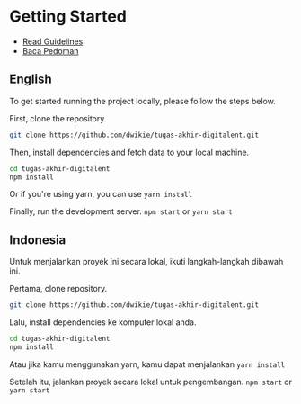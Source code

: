 # Getting Started

  * [Read Guidelines](#english)
  * [Baca Pedoman](#indonesia)
  
## English

To get started running the project locally, please follow the steps below.

First, clone the repository.

```bash
git clone https://github.com/dwikie/tugas-akhir-digitalent.git
```

Then, install dependencies and fetch data to your local machine.

```bash
cd tugas-akhir-digitalent
npm install
```

Or if you're using yarn, you can use `yarn install`

Finally, run the development server.
`npm start` or `yarn start`

## Indonesia

Untuk menjalankan proyek ini secara lokal, ikuti langkah-langkah dibawah ini.

Pertama, clone repository.

```bash
git clone https://github.com/dwikie/tugas-akhir-digitalent.git
```

Lalu, install dependencies ke komputer lokal anda.

```bash
cd tugas-akhir-digitalent
npm install
```

Atau jika kamu menggunakan yarn, kamu dapat menjalankan `yarn install`

Setelah itu, jalankan proyek secara lokal untuk pengembangan.
`npm start` or `yarn start`
